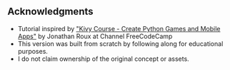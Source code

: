 ## Acknowledgments

- Tutorial inspired by ["Kivy Course - Create Python Games and Mobile Apps"](https://youtube.com/watch?v=l8Imtec4ReQ) by Jonathan Roux at Channel FreeCodeCamp
- This version was built from scratch by following along for educational purposes.
- I do not claim ownership of the original concept or assets.
